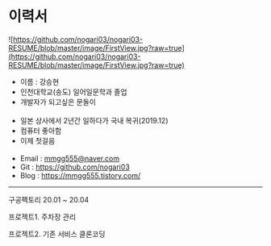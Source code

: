 # 이력서
![https://github.com/nogari03/nogari03-RESUME/blob/master/image/FirstView.jpg?raw=true](https://github.com/nogari03/nogari03-RESUME/blob/master/image/FirstView.jpg?raw=true)

- 이름 : 강승현
- 인천대학교(송도) 일어일문학과 졸업
- 개발자가 되고싶은 문돌이
<br><br>
- 일본 상사에서 2년간 일하다가 국내 복귀(2019.12)
- 컴퓨터 좋아함
- 이제 첫걸음
<br><br>
- Email : mmgg555@naver.com
- Git : https://github.com/nogari03
- Blog : https://mmgg555.tistory.com/

----
구공팩토리 20.01 ~ 20.04

프로젝트1. 주차장 관리

프로젝트2. 기존 서비스 클론코딩
